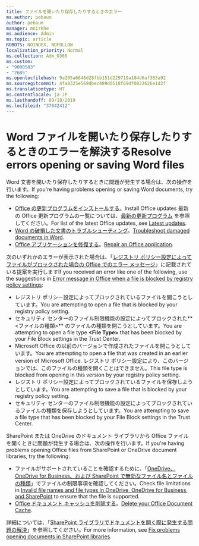 ```yaml
---
title: ファイルを開いたり保存したりするときのエラー
ms.author: pebaum
author: pebaum
manager: mnirkhe
ms.audience: Admin
ms.topic: article
ROBOTS: NOINDEX, NOFOLLOW
localization_priority: Normal
ms.collection: Adm_O365
ms.custom:
- "9000583"
- "2685"
ms.openlocfilehash: 9a205a6646d28fbb151d229719a104d6af383a92
ms.sourcegitcommit: 4fa8325e569dbec489d0518f69df0022626e1d2f
ms.translationtype: HT
ms.contentlocale: ja-JP
ms.lasthandoff: 09/18/2019
ms.locfileid: "37042412"
---
```

# <a name="resolve-errors-opening-or-saving-word-files"></a><span data-ttu-id="16a23-102">Word ファイルを開いたり保存したりするときのエラーを解決する</span><span class="sxs-lookup"><span data-stu-id="16a23-102">Resolve errors opening or saving Word files</span></span>

<span data-ttu-id="16a23-103">Word 文書を開いたり保存したりするときに問題が発生する場合は、次の操作を行います。</span><span class="sxs-lookup"><span data-stu-id="16a23-103">If you're having problems opening or saving Word documents, try the following:</span></span>

- <span data-ttu-id="16a23-104">[Office の更新プログラムをインストールする](https://support.office.com/article/2ab296f3-7f03-43a2-8e50-46de917611c5)。</span><span class="sxs-lookup"><span data-stu-id="16a23-104">Install Office updates</span></span> <span data-ttu-id="16a23-105">最新の Office 更新プログラムの一覧については、[最新の更新プログラム](https://docs.microsoft.com/officeupdates/office-updates-msi) を参照してください。</span><span class="sxs-lookup"><span data-stu-id="16a23-105">For list of the latest Office updates, see [Latest updates](https://docs.microsoft.com/officeupdates/office-updates-msi).</span></span>
- <span data-ttu-id="16a23-106">[Word の破損した文書のトラブルシューティング](https://docs.microsoft.com/office/troubleshoot/word/damaged-documents-in-word)。</span><span class="sxs-lookup"><span data-stu-id="16a23-106">[Troubleshoot damaged documents in Word](https://docs.microsoft.com/office/troubleshoot/word/damaged-documents-in-word).</span></span>
- <span data-ttu-id="16a23-107">[Office アプリケーションを修復する](https://support.office.com/Article/Repair-an-Office-application-7821d4b6-7c1d-4205-aa0e-a6b40c5bb88b)。</span><span class="sxs-lookup"><span data-stu-id="16a23-107">[Repair an Office application](https://support.office.com/Article/Repair-an-Office-application-7821d4b6-7c1d-4205-aa0e-a6b40c5bb88b).</span></span>

<span data-ttu-id="16a23-108">次のいずれかのエラーが表示された場合は、「[レジストリ ポリシー設定によってファイルがブロックされた場合の Office でのエラー メッセージ](https://docs.microsoft.com/office/troubleshoot/settings/file-blocked-in-office)」に記載されている提案を実行します</span><span class="sxs-lookup"><span data-stu-id="16a23-108">If you received an error like one of the following, use the suggestions in [Error message in Office when a file is blocked by registry policy settings](https://docs.microsoft.com/office/troubleshoot/settings/file-blocked-in-office):</span></span>

- <span data-ttu-id="16a23-109">レジストリ ポリシー設定によってブロックされているファイルを開こうとしています。</span><span class="sxs-lookup"><span data-stu-id="16a23-109">You are attempting to open a file that is blocked by your registry policy setting.</span></span>
- <span data-ttu-id="16a23-110">セキュリティ センターのファイル制限機能の設定によってブロックされた**\<ファイルの種類\>** のファイルの種類を開こうとしています。</span><span class="sxs-lookup"><span data-stu-id="16a23-110">You are attempting to open a file type **\<File Type\>** that has been blocked by your File Block settings in the Trust Center.</span></span>
- <span data-ttu-id="16a23-111">Microsoft Office の以前のバージョンで作成されたファイルを開こうとしています。</span><span class="sxs-lookup"><span data-stu-id="16a23-111">You are attempting to open a file that was created in an earlier version of Microsoft Office.</span></span> <span data-ttu-id="16a23-112">レジストリ ポリシー設定により、このバージョンでは、このファイルの種類を開くことはできません。</span><span class="sxs-lookup"><span data-stu-id="16a23-112">This file type is blocked from opening in this version by your registry policy setting.</span></span>
- <span data-ttu-id="16a23-113">レジストリ ポリシー設定によってブロックされているファイルを保存しようとしています。</span><span class="sxs-lookup"><span data-stu-id="16a23-113">You are attempting to save a file that is blocked by your registry policy setting.</span></span>
- <span data-ttu-id="16a23-114">セキュリティ センターのファイル制限機能の設定によってブロックされているファイルの種類を保存しようとしています。</span><span class="sxs-lookup"><span data-stu-id="16a23-114">You are attempting to save a file type that has been blocked by your File Block settings in the Trust Center.</span></span>

<span data-ttu-id="16a23-115">SharePoint または OneDrive のドキュメント ライブラリから Office ファイルを開くときに問題が発生する場合は、次の操作を行います。</span><span class="sxs-lookup"><span data-stu-id="16a23-115">If you're having problems opening Office files from SharePoint or OneDrive document libraries, try the following:</span></span>

- <span data-ttu-id="16a23-116">ファイルがサポートされていることを確認するために、「[OneDrive、OneDrive for Business、および SharePoint で無効なファイル名とファイルの種類](https://support.office.com/article/64883a5d-228e-48f5-b3d2-eb39e07630fa)」でファイルの制限事項を確認してください。</span><span class="sxs-lookup"><span data-stu-id="16a23-116">Check file limitations in [Invalid file names and file types in OneDrive, OneDrive for Business, and SharePoint](https://support.office.com/article/64883a5d-228e-48f5-b3d2-eb39e07630fa) to ensure that the file is supported.</span></span> 
- <span data-ttu-id="16a23-117">[Office ドキュメント キャッシュを削除する](https://support.office.com/article/b1d3765e-d71b-4bb8-99ca-acd22c42995d
)。</span><span class="sxs-lookup"><span data-stu-id="16a23-117">[Delete your Office Document Cache](https://support.office.com/article/b1d3765e-d71b-4bb8-99ca-acd22c42995d
).</span></span> 

<span data-ttu-id="16a23-118">詳細については、「[SharePoint ライブラリでドキュメントを開く際に発生する問題の解決](https://support.office.com/article/31329fa1-4ad0-47fc-95d8-bb0c5b12a536)」を参照してください。</span><span class="sxs-lookup"><span data-stu-id="16a23-118">For more information, see [Fix problems opening documents in SharePoint libraries](https://support.office.com/article/31329fa1-4ad0-47fc-95d8-bb0c5b12a536).</span></span>